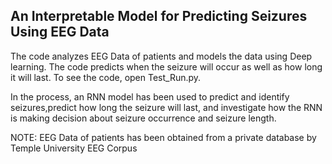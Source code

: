 ## An Interpretable Model for Predicting Seizures Using EEG Data


The code analyzes EEG Data of patients and models the data using Deep learning. The code predicts when the seizure will occur as well as how long it will last.
To see the code, open Test_Run.py. 

In the process, an RNN model has been used to predict and identify seizures,predict how long the seizure will last, and investigate how the RNN is making decision about seizure occurrence and seizure length. 

NOTE: EEG Data of patients has been obtained from a private database by Temple University EEG Corpus
